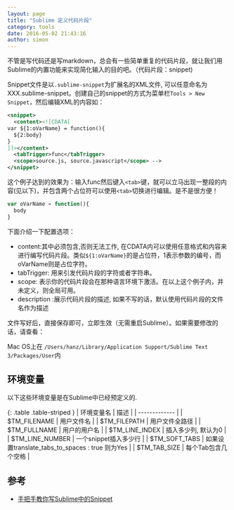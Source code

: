 ```yaml
---
layout: page
title: "Sublime 定义代码片段"
category: tools
date: 2016-05-02 21:43:16
author: simon
---
```


不管是写代码还是写markdown，总会有一些简单重复的代码片段，就让我们用Sublime的内置功能来实现简化输入的目的吧。（代码片段：snippet)

Snippet文件是以```.sublime-snippet```为扩展名的XML文件, 可以任意命名为XXX.sublime-snippet。创建自己的snippet的方式为菜单栏```Tools > New Snippet```，然后编辑XML的内容如：

```xml
<snippet>
  <content><![CDATA[
var ${1:oVarName} = function(){
  ${2:body}
}
]]></content>
  <tabTrigger>func</tabTrigger>
  <scope>source.js, source.javascript</scope> -->
</snippet>
```
这个例子达到的效果为：输入func然后键入```<tab>```键，就可以立马出现一整段的内容(见以下)，并包含两个占位符可以使用```<tab>```切换进行编辑。是不是很方便！

```js
var oVarName = function(){
  body
}
```

下面介绍一下配置选项：

* content:其中必须包含<![CDATA[…]]>,否则无法工作, 在CDATA内可以使用任意格式和内容来进行编写代码片段。类似```${1:oVarName}```的是占位符，1表示参数的编号，而oVarName则是占位字符。
* tabTrigger: 用来引发代码片段的字符或者字符串。
* scope: 表示你的代码片段会在那种语言环境下激活。在以上这个例子内，并未定义，则全局可用。
* description :展示代码片段的描述, 如果不写的话，默认使用代码片段的文件名作为描述

文件写好后，直接保存即可，立即生效（无需重启Sublime）。如果需要修改的话，请查看：

Mac OS上在 ```/Users/hanz/Library/Application Support/Sublime Text 3/Packages/User```内

## 环境变量

以下这些环境变量是在Sublime中已经预定义的.

{: .table .table-striped }
| 环境变量名   | 描述   |
| ------------- |
| $TM_FILENAME | 用户文件名 |
| $TM_FILEPATH | 用户文件全路径 |
| $TM_FULLNAME | 用户的用户名 |
| $TM_LINE_INDEX | 插入多少列, 默认为0 |
| $TM_LINE_NUMBER | 一个snippet插入多少行 |
| $TM_SOFT_TABS | 如果设置translate_tabs_to_spaces : true 则为Yes |
| $TM_TAB_SIZE | 每个Tab包含几个空格 |

## 参考

* [手把手教你写Sublime中的Snippet](http://ju.outofmemory.cn/entry/105183)
